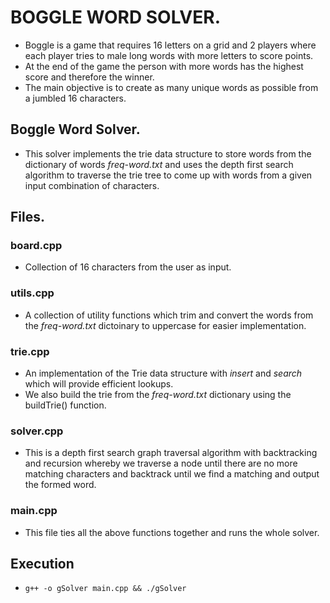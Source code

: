 # BOGGLE WORD SOLVER.
- Boggle is a game that requires 16 letters on a grid and 2 players where each player tries to male long words with more letters to score points.
- At the end of the game the person with more words has the highest score and therefore the winner.
- The main objective is to create as many unique words as possible from a jumbled 16 characters.

## Boggle Word Solver.
- This solver implements the trie data structure to store words from the dictionary of words *freq-word.txt* and uses the depth first search algorithm to traverse the trie tree
to come up with words from a given input combination of characters.

## Files.
### board.cpp
- Collection of 16 characters from the user as input.

### utils.cpp
- A collection of utility functions which trim and convert the words from the *freq-word.txt* dictoinary to uppercase for easier implementation.

### trie.cpp
- An implementation of the Trie data structure with *insert* and *search* which will provide efficient lookups.
- We also build the trie from the *freq-word.txt* dictionary using the buildTrie() function.

### solver.cpp
- This is a depth first search graph traversal algorithm with backtracking and recursion whereby we traverse a node until there are no more matching characters and backtrack
until we find a matching and output the formed word.

### main.cpp
- This file ties all the above functions together and runs the whole solver.

## Execution
- ```g++ -o gSolver main.cpp && ./gSolver```
